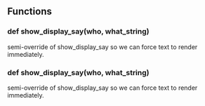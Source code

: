## Functions

### def show_display_say(who, what_string)

semi-override of show_display_say so we can force text to render immediately.

### def show_display_say(who, what_string)

semi-override of show_display_say so we can force text to render immediately.


